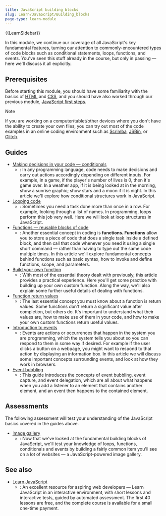 ```yaml
---
title: JavaScript building blocks
slug: Learn/JavaScript/Building_blocks
page-type: learn-module
---
```


{{LearnSidebar}}

In this module, we continue our coverage of all JavaScript's key fundamental features, turning our attention to commonly-encountered types of code blocks such as conditional statements, loops, functions, and events. You've seen this stuff already in the course, but only in passing — here we'll discuss it all explicitly.

## Prerequisites

Before starting this module, you should have some familiarity with the basics of [HTML](/en-US/docs/Learn/HTML/Introduction_to_HTML) and [CSS](/en-US/docs/Learn/CSS/First_steps), and you should have also worked through our previous module, [JavaScript first steps](/en-US/docs/Learn/JavaScript/First_steps).

> [!NOTE]
> If you are working on a computer/tablet/other devices where you don't have the ability to create your own files, you can try out most of the code examples in an online coding environment such as [Scrimba](https://v2.scrimba.com/new?in=o0mdn&tpl=s0b3t590ql), [JSBin](https://jsbin.com/), or [Glitch](https://glitch.com/).

## Guides

- [Making decisions in your code — conditionals](/en-US/docs/Learn/JavaScript/Building_blocks/conditionals)
  - : In any programming language, code needs to make decisions and carry out actions accordingly depending on different inputs. For example, in a game, if the player's number of lives is 0, then it's game over. In a weather app, if it is being looked at in the morning, show a sunrise graphic; show stars and a moon if it is night. In this article we'll explore how conditional structures work in JavaScript.
- [Looping code](/en-US/docs/Learn/JavaScript/Building_blocks/Looping_code)
  - : Sometimes you need a task done more than once in a row. For example, looking through a list of names. In programming, loops perform this job very well. Here we will look at loop structures in JavaScript.
- [Functions — reusable blocks of code](/en-US/docs/Learn/JavaScript/Building_blocks/Functions)
  - : Another essential concept in coding is **functions. Functions** allow you to store a piece of code that does a single task inside a defined block, and then call that code whenever you need it using a single short command — rather than having to type out the same code multiple times. In this article we'll explore fundamental concepts behind functions such as basic syntax, how to invoke and define functions, scope, and parameters.
- [Build your own function](/en-US/docs/Learn/JavaScript/Building_blocks/Build_your_own_function)
  - : With most of the essential theory dealt with previously, this article provides a practical experience. Here you'll get some practice with building up your own custom function. Along the way, we'll also explain some further useful details of dealing with functions.
- [Function return values](/en-US/docs/Learn/JavaScript/Building_blocks/Return_values)
  - : The last essential concept you must know about a function is return values. Some functions don't return a significant value after completion, but others do. It's important to understand what their values are, how to make use of them in your code, and how to make your own custom functions return useful values.
- [Introduction to events](/en-US/docs/Learn/JavaScript/Building_blocks/Events)
  - : Events are actions or occurrences that happen in the system you are programming, which the system tells you about so you can respond to them in some way if desired. For example if the user clicks a button on a webpage, you might want to respond to that action by displaying an information box. In this article we will discuss some important concepts surrounding events, and look at how they work in browsers.
- [Event bubbling](/en-US/docs/Learn/JavaScript/Building_blocks/Event_bubbling)
  - : This guide introduces the concepts of event bubbling, event capture, and event delegation, which are all about what happens when you add a listener to an element that contains another element, and an event then happens to the contained element.

## Assessments

The following assessment will test your understanding of the JavaScript basics covered in the guides above.

- [Image gallery](/en-US/docs/Learn/JavaScript/Building_blocks/Image_gallery)
  - : Now that we've looked at the fundamental building blocks of JavaScript, we'll test your knowledge of loops, functions, conditionals and events by building a fairly common item you'll see on a lot of websites — a JavaScript-powered image gallery.

## See also

- [Learn JavaScript](https://learnjavascript.online/)
  - : An excellent resource for aspiring web developers — Learn JavaScript in an interactive environment, with short lessons and interactive tests, guided by automated assessment. The first 40 lessons are free, and the complete course is available for a small one-time payment.
